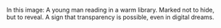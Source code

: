 In this image: A young man reading in a warm library.
Marked not to hide, but to reveal. A sign that transparency is possible, even in digital dreams.